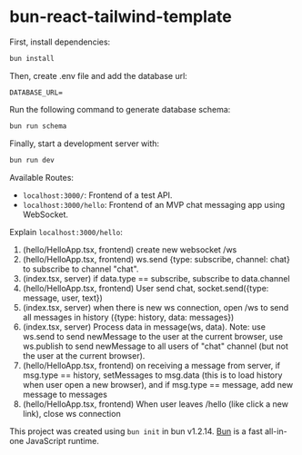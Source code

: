 # bun-react-tailwind-template

First, install dependencies:

```bash
bun install
```

Then, create .env file and add the database url:

```env
DATABASE_URL=
```

Run the following command to generate database schema:

```sh
bun run schema
```

Finally, start a development server with:

```bash
bun run dev
```

Available Routes:

- `localhost:3000/`: Frontend of a test API.
- `localhost:3000/hello`: Frontend of an MVP chat messaging app using WebSocket.

Explain `localhost:3000/hello`:

1. (hello/HelloApp.tsx, frontend) create new websocket /ws
2. (hello/HelloApp.tsx, frontend) ws.send {type: subscribe, channel: chat} to subscribe to channel "chat".
3. (index.tsx, server) if data.type == subscribe, subscribe to data.channel
4. (hello/HelloApp.tsx, frontend) User send chat, socket.send({type: message, user, text})
5. (index.tsx, server) when there is new ws connection, open /ws to send all messages in history ({type: history, data: messages})
6. (index.tsx, server) Process data in message(ws, data). Note: use ws.send to send newMessage to the user at the current browser, use ws.publish to send newMessage to all users of "chat" channel (but not the user at the current browser).
7. (hello/HelloApp.tsx, frontend) on receiving a message from server, if msg.type == history, setMessages to msg.data (this is to load history when user open a new browser), and if msg.type == message, add new message to messages
8. (hello/HelloApp.tsx, frontend) When user leaves /hello (like click a new link), close ws connection

This project was created using `bun init` in bun v1.2.14. [Bun](https://bun.sh) is a fast all-in-one JavaScript runtime.
